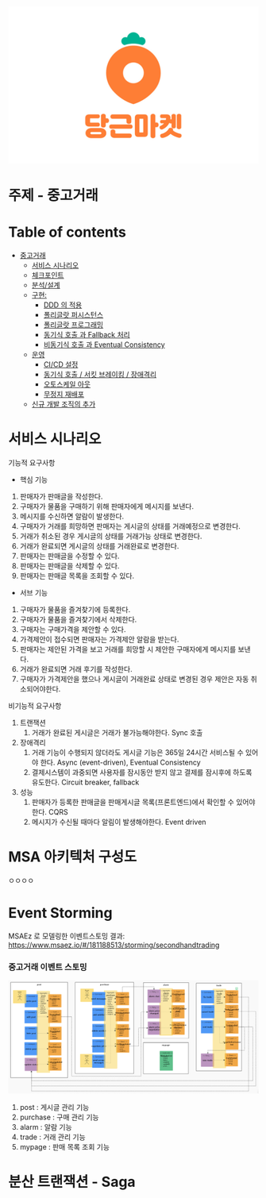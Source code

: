 ![image](https://github.com/minz93/secondhandtrading/blob/main/DaangnMarket_logo.png)
# 주제 - 중고거래

# Table of contents

- [중고거래](#---)
  - [서비스 시나리오](#서비스-시나리오)
  - [체크포인트](#체크포인트)
  - [분석/설계](#분석설계)
  - [구현:](#구현-)
    - [DDD 의 적용](#ddd-의-적용)
    - [폴리글랏 퍼시스턴스](#폴리글랏-퍼시스턴스)
    - [폴리글랏 프로그래밍](#폴리글랏-프로그래밍)
    - [동기식 호출 과 Fallback 처리](#동기식-호출-과-Fallback-처리)
    - [비동기식 호출 과 Eventual Consistency](#비동기식-호출-과-Eventual-Consistency)
  - [운영](#운영)
    - [CI/CD 설정](#cicd설정)
    - [동기식 호출 / 서킷 브레이킹 / 장애격리](#동기식-호출-서킷-브레이킹-장애격리)
    - [오토스케일 아웃](#오토스케일-아웃)
    - [무정지 재배포](#무정지-재배포)
  - [신규 개발 조직의 추가](#신규-개발-조직의-추가)

# 서비스 시나리오

기능적 요구사항
 - 핵심 기능
1. 판매자가 판매글을 작성한다.
2. 구매자가 물품을 구매하기 위해 판매자에게 메시지를 보낸다.
3. 메시지를 수신하면 알람이 발생한다.
4. 구매자가 거래를 희망하면 판매자는 게시글의 상태를 거래예정으로 변경한다.
5. 거래가 취소된 경우 게시글의 상태를 거래가능 상태로 변경한다.
6. 거래가 완료되면 게시글의 상태를 거래완료로 변경한다.
7. 판매자는 판매글을 수정할 수 있다.
8. 판매자는 판매글을 삭제할 수 있다.
9. 판매자는 판매글 목록을 조회할 수 있다.
   

 - 서브 기능
1. 구매자가 물품을 즐겨찾기에 등록한다.
2. 구매자가 물품을 즐겨찾기에서 삭제한다.
3. 구매자는 구매가격을 제안할 수 있다.
4. 가격제안이 접수되면 판매자는 가격제안 알람을 받는다.
6. 판매자는 제안된 가격을 보고 거래를 희망할 시 제안한 구매자에게 메시지를 보낸다.
7. 거래가 완료되면 거래 후기를 작성한다.
8. 구매자가 가격제안을 했으나 게시글이 거래완료 상태로 변경된 경우 제안은 자동 취소되어야한다.



비기능적 요구사항
1. 트랜잭션
    1. 거래가 완료된 게시글은 거래가 불가능해야한다. Sync 호출 
1. 장애격리
    1. 거래 기능이 수행되지 않더라도 게시글 기능은 365일 24시간 서비스될 수 있어야 한다.  Async (event-driven), Eventual Consistency
    1. 결제시스템이 과중되면 사용자를 잠시동안 받지 않고 결제를 잠시후에 하도록 유도한다.  Circuit breaker, fallback
1. 성능
    1. 판매자가 등록한 판매글을 판매게시글 목록(프론트엔드)에서 확인할 수 있어야한다. CQRS
    1. 메시지가 수신될 때마다 알림이 발생해야한다.  Event driven


# MSA 아키텍처 구성도

ㅇㅇㅇㅇ


# Event Storming

MSAEz 로 모델링한 이벤트스토밍 결과: https://www.msaez.io/#/181188513/storming/secondhandtrading

### 중고거래 이벤트 스토밍
![image](https://github.com/minz93/secondhandtrading/blob/main/event-storming.png)
1. post : 게시글 관리 기능
2. purchase : 구매 관리 기능
3. alarm : 알람 기능
4. trade : 거래 관리 기능
5. mypage : 판매 목록 조회 기능

# 분산 트랜잭션 - Saga
